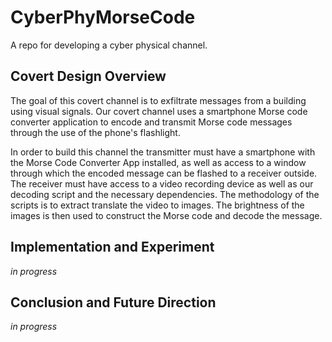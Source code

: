 # CyberPhyMorseCode

A repo for developing a cyber physical channel.

## Covert Design Overview

The goal of this covert channel is to exfiltrate messages from a building using visual signals. Our covert channel uses a smartphone Morse code converter application to encode and transmit Morse code messages through the use of the phone's flashlight. 

In order to build this channel the transmitter must have a smartphone with the Morse Code Converter App installed, as well as access to a window through which the encoded message can be flashed to a receiver outside. The receiver must have access to a video recording device as well as our decoding script and the necessary dependencies. The methodology of the scripts is to extract translate the video to images. The brightness of the images is then used to construct the Morse code and decode the message.

## Implementation and Experiment

*in progress*

## Conclusion and Future Direction

*in progress*
